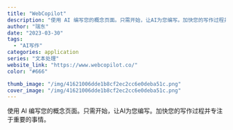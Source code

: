 ```yaml
---
title: "WebCopilot"
description: "使用 AI 编写您的概念页面。只需开始，让AI为您编写。加快您的写作过程并专注于重要的事情。"
author: "瑞东"
date: "2023-03-30"
tags:
  - "AI写作"
categories: application
series: "文本处理"
website_link: "https://www.webcopilot.co/"
color: "#666"

thumb_image: "/img/41621006dde1b8cf2ec2cc6e0deba51c.png"
cover_image: "/img/41621006dde1b8cf2ec2cc6e0deba51c.png"
---
```


使用 AI 编写您的概念页面。只需开始，让AI为您编写。加快您的写作过程并专注于重要的事情。